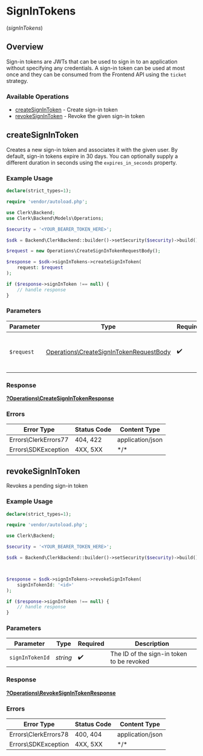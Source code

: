 # SignInTokens
(*signInTokens*)

## Overview

Sign-in tokens are JWTs that can be used to sign in to an application without specifying any credentials.
A sign-in token can be used at most once and they can be consumed from the Frontend API using the `ticket` strategy.

### Available Operations

* [createSignInToken](#createsignintoken) - Create sign-in token
* [revokeSignInToken](#revokesignintoken) - Revoke the given sign-in token

## createSignInToken

Creates a new sign-in token and associates it with the given user.
By default, sign-in tokens expire in 30 days.
You can optionally supply a different duration in seconds using the `expires_in_seconds` property.

### Example Usage

```php
declare(strict_types=1);

require 'vendor/autoload.php';

use Clerk\Backend;
use Clerk\Backend\Models\Operations;

$security = '<YOUR_BEARER_TOKEN_HERE>';

$sdk = Backend\ClerkBackend::builder()->setSecurity($security)->build();

$request = new Operations\CreateSignInTokenRequestBody();

$response = $sdk->signInTokens->createSignInToken(
    request: $request
);

if ($response->signInToken !== null) {
    // handle response
}
```

### Parameters

| Parameter                                                                                          | Type                                                                                               | Required                                                                                           | Description                                                                                        |
| -------------------------------------------------------------------------------------------------- | -------------------------------------------------------------------------------------------------- | -------------------------------------------------------------------------------------------------- | -------------------------------------------------------------------------------------------------- |
| `$request`                                                                                         | [Operations\CreateSignInTokenRequestBody](../../Models/Operations/CreateSignInTokenRequestBody.md) | :heavy_check_mark:                                                                                 | The request object to use for the request.                                                         |

### Response

**[?Operations\CreateSignInTokenResponse](../../Models/Operations/CreateSignInTokenResponse.md)**

### Errors

| Error Type           | Status Code          | Content Type         |
| -------------------- | -------------------- | -------------------- |
| Errors\ClerkErrors77 | 404, 422             | application/json     |
| Errors\SDKException  | 4XX, 5XX             | \*/\*                |

## revokeSignInToken

Revokes a pending sign-in token

### Example Usage

```php
declare(strict_types=1);

require 'vendor/autoload.php';

use Clerk\Backend;

$security = '<YOUR_BEARER_TOKEN_HERE>';

$sdk = Backend\ClerkBackend::builder()->setSecurity($security)->build();



$response = $sdk->signInTokens->revokeSignInToken(
    signInTokenId: '<id>'
);

if ($response->signInToken !== null) {
    // handle response
}
```

### Parameters

| Parameter                                 | Type                                      | Required                                  | Description                               |
| ----------------------------------------- | ----------------------------------------- | ----------------------------------------- | ----------------------------------------- |
| `signInTokenId`                           | *string*                                  | :heavy_check_mark:                        | The ID of the sign-in token to be revoked |

### Response

**[?Operations\RevokeSignInTokenResponse](../../Models/Operations/RevokeSignInTokenResponse.md)**

### Errors

| Error Type           | Status Code          | Content Type         |
| -------------------- | -------------------- | -------------------- |
| Errors\ClerkErrors78 | 400, 404             | application/json     |
| Errors\SDKException  | 4XX, 5XX             | \*/\*                |